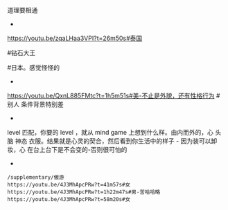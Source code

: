
道理要相通








-

https://youtu.be/zqaLHaa3VPI?t=26m50s#泰国

#钻石大王

#日本。感觉怪怪的

-

https://youtu.be/QxnL885FMtc?t=1h5m51s#美-不止是外貌，还有性格行为 # 别人 条件背景特别差

-

level 匹配，你要的 level ，就从 mind game 上想到什么样。由内而外的，心 头脑 神态 衣服。结果就是心灵的契合，然后看到你生活中的样子 - 因为装可以卸妆，心 在台上台下是不会变的-否则很可怕的

-
```
/supplementary/傲游
https://youtu.be/4J3MhApcPRw?t=41m57s#女
https://youtu.be/4J3MhApcPRw?t=1h22m47s#男-苦哈哈略
https://youtu.be/4J3MhApcPRw?t=58m20s#女
```

